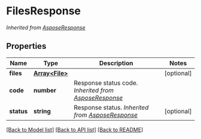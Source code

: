 # FilesResponse


*Inherited from [AsposeResponse](AsposeResponse.md)*
## Properties
Name | Type | Description | Notes
------------ | ------------- | ------------- | -------------
**files** | [**Array&lt;File&gt;**](File.md) |  | [optional]
**code** | **number** | Response status code. *Inherited from [AsposeResponse](AsposeResponse.md)* | 
**status** | **string** | Response status. *Inherited from [AsposeResponse](AsposeResponse.md)* | [optional]

[[Back to Model list]](../README.md#documentation-for-models) [[Back to API list]](../README.md#documentation-for-api-endpoints) [[Back to README]](../README.md)

